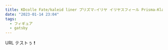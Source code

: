 ```yaml
---
title: KDcolle Fate/kaleid liner プリズマ☆イリヤ イリヤスフィール Prisma☆Klangfest Ver. 1/7 完成品フィギュア（再販）[KADOKAWA]《発売済・在庫品》
date: "2023-01-14 23:04"
tags:
  - フィギュア
  - gatsby
---
```


URL テストぅ ❗
